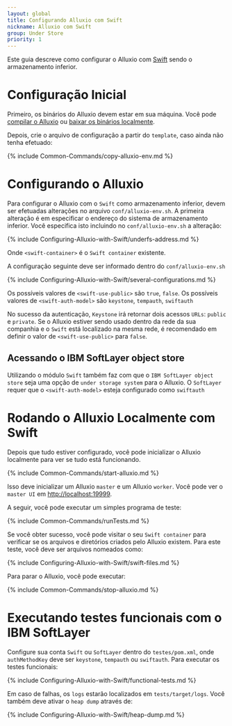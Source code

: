 ```yaml
---
layout: global
title: Configurando Alluxio com Swift
nickname: Alluxio com Swift
group: Under Store
priority: 1
---
```


Este guia descreve como configurar o Alluxio com 
[Swift](http://docs.openstack.org/developer/swift/) sendo o armazenamento inferior.

# Configuração Inicial

Primeiro, os binários do Alluxio devem estar em sua máquina. Você pode 
[compilar o Alluxio](Building-Alluxio-Master-Branch.html) ou
[baixar os binários localmente](Running-Alluxio-Locally.html).

Depois, crie o arquivo de configuração a partir do `template`, caso ainda não tenha efetuado:

{% include Common-Commands/copy-alluxio-env.md %}

# Configurando o Alluxio

Para configurar o Alluxio com o `Swift` como armazenamento inferior, devem ser efetuadas 
alterações no arquivo `conf/alluxio-env.sh`. A primeira alteração é em especificar o endereço 
do sistema de armazenamento inferior. Você especifica isto incluindo no `conf/alluxio-env.sh` 
a alteração:

{% include Configuring-Alluxio-with-Swift/underfs-address.md %}

Onde `<swift-container>` é o `Swift container` existente.

A configuração seguinte deve ser informado dentro do `conf/alluxio-env.sh`

{% include Configuring-Alluxio-with-Swift/several-configurations.md %}
  	
Os possíveis valores de `<swift-use-public>` são `true`, `false`.
Os possíveis valores de `<swift-auth-model>` são `keystone`, `tempauth`, `swiftauth`

No sucesso da autenticação, `Keystone` irá retornar dois acessos `URLs`: `public` e `private`. 
Se o Alluxio estiver sendo usado dentro da rede da sua companhia e o `Swift` está localizado 
na mesma rede, é recomendado em definir o valor de `<swift-use-public>`  para `false`.

## Acessando o IBM SoftLayer object store

Utilizando o módulo `Swift` também faz com que o `IBM SoftLayer object store` seja uma opção de 
`under storage system` para o Alluxio. O `SoftLayer` requer que o `<swift-auth-model>`
esteja configurado como `swiftauth`

# Rodando o Alluxio Localmente com Swift

Depois que tudo estiver configurado, você pode inicializar o Alluxio localmente para ver se tudo 
está funcionando.

{% include Common-Commands/start-alluxio.md %}

Isso deve inicializar um Alluxio `master` e um Alluxio `worker`. Você pode ver o `master UI` em 
[http://localhost:19999](http://localhost:19999).

A seguir, você pode executar um simples programa de teste:

{% include Common-Commands/runTests.md %}

Se você obter sucesso, você pode visitar o seu `Swift container` para verificar se os arquivos e 
diretórios criados pelo Alluxio existem. Para este teste, você deve ser arquivos nomeados como:

{% include Configuring-Alluxio-with-Swift/swift-files.md %}

Para parar o Alluxio, você pode executar:

{% include Common-Commands/stop-alluxio.md %}

# Executando testes funcionais com o IBM SoftLayer

Configure sua conta `Swift` ou `SoftLayer` dentro do `testes/pom.xml`, onde `authMethodKey` 
deve ser `keystone`, `tempauth` ou `swiftauth`. Para executar os testes funcionais:

{% include Configuring-Alluxio-with-Swift/functional-tests.md %}

Em caso de falhas, os `logs` estarão localizados em `tests/target/logs`. Você também 
deve ativar o `heap dump` através de:

{% include Configuring-Alluxio-with-Swift/heap-dump.md %}
